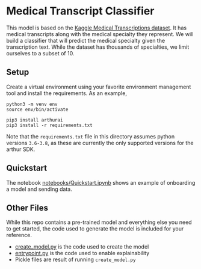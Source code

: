 # Medical Transcript Classifier

This model is based on the [Kaggle Medical Transcriptions dataset](https://www.kaggle.com/tboyle10/medicaltranscriptions).
It has medical transcripts along with the medical specialty they represent. We will build a classifier that will predict
the medical specialty given the transcription text. While the dataset has thousands of specialties, we limit ourselves to
a subset of 10.


## Setup

Create a virtual environment using your favorite environment management tool and install the requirements. As an example,

```commandline
python3 -m venv env
source env/bin/activate

pip3 install arthurai
pip3 install -r requirements.txt
```

Note that the `requirements.txt` file in this directory assumes python versions `3.6-3.8`, as these are currently the only supported versions for the arthur SDK.

## Quickstart

The notebook [notebooks/Quickstart.ipynb](notebooks/Quickstart.ipynb) shows an example of onboarding a model and sending data.

## Other Files

While this repo contains a pre-trained model and everything else you need to get started, the code used to generate the model is included for your reference.

* [create_model.py](create_model.py) is the code used to create the model
* [entrypoint.py](entrypoint.py) is the code used to enable explainability
* Pickle files are result of running `create_model.py`
